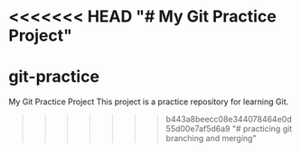 <<<<<<< HEAD
"# My Git Practice Project" 
=======
# git-practice
My Git Practice Project
This project is a practice repository for learning Git.
>>>>>>> b443a8beecc08e344078464e0d55d00e7af5d6a9
"# practicing git branching and merging" 
